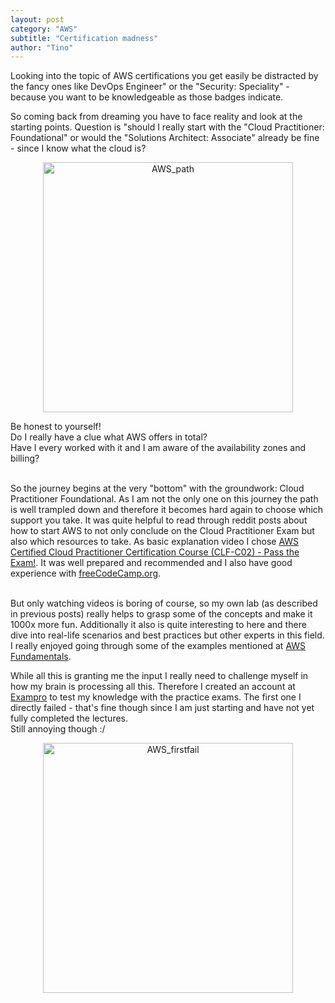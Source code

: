 ```yaml
---
layout: post
category: "AWS"
subtitle: "Certification madness"
author: "Tino"
---
```

Looking into the topic of AWS certifications you get easily be distracted by the fancy ones like DevOps Engineer" or the "Security: Speciality" - because you want to be knowledgeable as those badges indicate. 

So coming back from dreaming you have to face reality and look at the starting points. Question is "should I really start with the "Cloud Practitioner: Foundational" or would the "Solutions Architect: Associate" already be fine - since I know what the cloud is?
<p style="text-align: center;"><img src="{{ site.baseurl }}/images/postpics/aws_path.png" alt="AWS_path" style="width: 400px;"/></p>
Be honest to yourself!
<br>Do I really have a clue what AWS offers in total?
<br>Have I every worked with it and I am aware of the availability zones and billing?

<br>So the journey begins at the very "bottom" with the groundwork: Cloud Practitioner Foundational.
As I am not the only one on this journey the path is well trampled down and therefore it becomes hard again to choose which support you take.
It was quite helpful to read through reddit posts about how to start AWS to not only conclude on the Cloud Practitioner Exam but also which resources to take.
As basic explanation video I chose [AWS Certified Cloud Practitioner Certification Course (CLF-C02) - Pass the Exam!](https://www.youtube.com/watch?v=NhDYbskXRgc&t=14089s). It was well prepared and recommended and I also have good experience with [freeCodeCamp.org](https://www.freecodecamp.org/).

<br>But only watching videos is boring of course, so my own lab (as described in previous posts) really helps to grasp some of the concepts and make it 1000x more fun. Additionally it also is quite interesting to here and there dive into real-life scenarios and best practices but other experts in this field. I really enjoyed going through some of the examples mentioned at [AWS Fundamentals](https://awsfundamentals.com/blog). 

While all this is granting me the input I really need to challenge myself in how my brain is processing all this. Therefore I created an account at [Exampro](https://www.exampro.co/clf-c02) to test my knowledge with the practice exams. The first one I directly failed - that's fine though since I am just starting and have not yet fully completed the lectures. 
<br>Still annoying though :/
<p style="text-align: center;"><img src="{{ site.baseurl }}/images/postpics/AWS_firstfail.png" alt="AWS_firstfail" style="width: 400px;"/></p>






